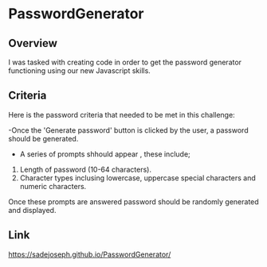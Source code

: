 # PasswordGenerator


## Overview
I was tasked with creating code in order to get the password generator functioning using our new Javascript skills. 

## Criteria
Here is the password criteria that needed to be met in this challenge:

-Once the 'Generate password' button is clicked by the user, a password should be generated.
  - A  series of prompts shhould appear , these include;
   1. Length of password (10-64 characters).
   2. Character types inclusing lowercase, uppercase special characters and numeric characters.

Once these prompts are answered password should be randomly generated and displayed.

## Link

https://sadejoseph.github.io/PasswordGenerator/

